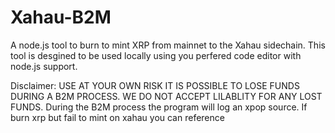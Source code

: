 # Xahau-B2M

A node.js tool to burn to mint XRP from mainnet to the Xahau sidechain. This tool is desgined to be used locally using you perfered code editor with node.js support.  








Disclaimer: USE AT YOUR OWN RISK IT IS POSSIBLE TO LOSE FUNDS DURING A B2M PROCESS. WE DO NOT ACCEPT LILABLITY FOR ANY LOST FUNDS. During the B2M process the program will log an xpop source. If burn xrp but fail to mint on xahau you can reference 
